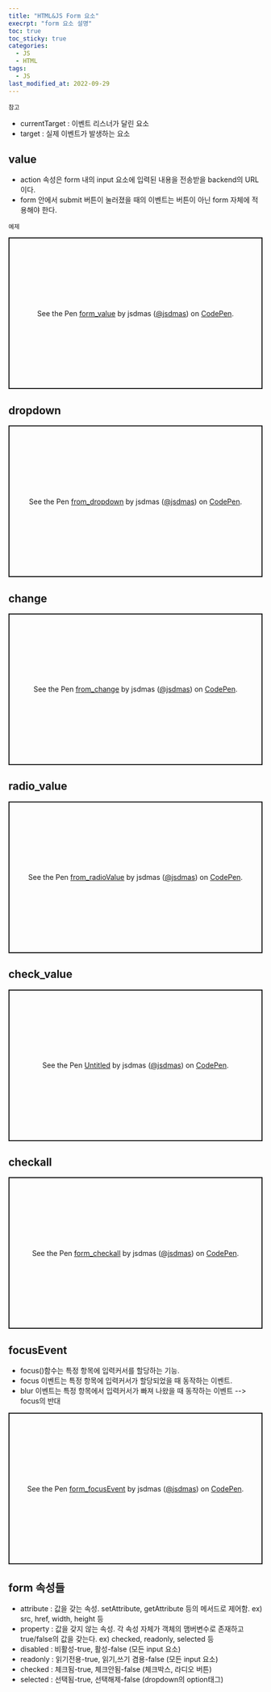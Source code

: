 ```yaml
---
title: "HTML&JS Form 요소"
execrpt: "form 요소 설명"
toc: true
toc_sticky: true
categories:
  - JS
  - HTML
tags:
  - JS
last_modified_at: 2022-09-29
---
```

`참고`  
- currentTarget : 이벤트 리스너가 달린 요소
- target : 실제 이벤트가 발생하는 요소

## value 
- action 속성은 form 내의 input 요소에 입력된 내용을 전송받을 backend의 URL이다.
- form 안에서 submit 버튼이 눌러졌을 때의 이벤트는 버튼이 아닌 form 자체에 적용해야 한다.

  
`예제`  
<p class="codepen" data-height="300" data-default-tab="html,result" data-slug-hash="mdLXaLZ" data-user="jsdmas" style="height: 300px; box-sizing: border-box; display: flex; align-items: center; justify-content: center; border: 2px solid; margin: 1em 0; padding: 1em;">
  <span>See the Pen <a href="https://codepen.io/jsdmas/pen/mdLXaLZ">
  form_value</a> by jsdmas (<a href="https://codepen.io/jsdmas">@jsdmas</a>)
  on <a href="https://codepen.io">CodePen</a>.</span>
</p>
<script async src="https://cpwebassets.codepen.io/assets/embed/ei.js"></script>

## dropdown

<p class="codepen" data-height="300" data-default-tab="html,result" data-slug-hash="GRdQPXK" data-user="jsdmas" style="height: 300px; box-sizing: border-box; display: flex; align-items: center; justify-content: center; border: 2px solid; margin: 1em 0; padding: 1em;">
  <span>See the Pen <a href="https://codepen.io/jsdmas/pen/GRdQPXK">
  from_dropdown</a> by jsdmas (<a href="https://codepen.io/jsdmas">@jsdmas</a>)
  on <a href="https://codepen.io">CodePen</a>.</span>
</p>
<script async src="https://cpwebassets.codepen.io/assets/embed/ei.js"></script>

## change

<p class="codepen" data-height="300" data-default-tab="html,result" data-slug-hash="rNvJoPd" data-user="jsdmas" style="height: 300px; box-sizing: border-box; display: flex; align-items: center; justify-content: center; border: 2px solid; margin: 1em 0; padding: 1em;">
  <span>See the Pen <a href="https://codepen.io/jsdmas/pen/rNvJoPd">
  from_change</a> by jsdmas (<a href="https://codepen.io/jsdmas">@jsdmas</a>)
  on <a href="https://codepen.io">CodePen</a>.</span>
</p>
<script async src="https://cpwebassets.codepen.io/assets/embed/ei.js"></script>

## radio_value

<p class="codepen" data-height="300" data-default-tab="html,result" data-slug-hash="abGqPeR" data-user="jsdmas" style="height: 300px; box-sizing: border-box; display: flex; align-items: center; justify-content: center; border: 2px solid; margin: 1em 0; padding: 1em;">
  <span>See the Pen <a href="https://codepen.io/jsdmas/pen/abGqPeR">
  from_radioValue</a> by jsdmas (<a href="https://codepen.io/jsdmas">@jsdmas</a>)
  on <a href="https://codepen.io">CodePen</a>.</span>
</p>
<script async src="https://cpwebassets.codepen.io/assets/embed/ei.js"></script>

## check_value

<p class="codepen" data-height="300" data-default-tab="html,result" data-slug-hash="eYrVxJK" data-user="jsdmas" style="height: 300px; box-sizing: border-box; display: flex; align-items: center; justify-content: center; border: 2px solid; margin: 1em 0; padding: 1em;">
  <span>See the Pen <a href="https://codepen.io/jsdmas/pen/eYrVxJK">
  Untitled</a> by jsdmas (<a href="https://codepen.io/jsdmas">@jsdmas</a>)
  on <a href="https://codepen.io">CodePen</a>.</span>
</p>
<script async src="https://cpwebassets.codepen.io/assets/embed/ei.js"></script>

## checkall

<p class="codepen" data-height="300" data-default-tab="html,result" data-slug-hash="PoeQVOp" data-user="jsdmas" style="height: 300px; box-sizing: border-box; display: flex; align-items: center; justify-content: center; border: 2px solid; margin: 1em 0; padding: 1em;">
  <span>See the Pen <a href="https://codepen.io/jsdmas/pen/PoeQVOp">
  form_checkall</a> by jsdmas (<a href="https://codepen.io/jsdmas">@jsdmas</a>)
  on <a href="https://codepen.io">CodePen</a>.</span>
</p>
<script async src="https://cpwebassets.codepen.io/assets/embed/ei.js"></script>

## focusEvent
- focus()함수는 특정 항목에 입력커서를 할당하는 기능.
- focus 이벤트는 특정 항목에 입력커서가 할당되었을 때 동작하는 이벤트.
- blur 이벤트는 특정 항목에서 입력커서가 빠져 나왔을 때 동작하는 이벤트 --> focus의 반대

<p class="codepen" data-height="300" data-default-tab="html,result" data-slug-hash="oNdEmMj" data-user="jsdmas" style="height: 300px; box-sizing: border-box; display: flex; align-items: center; justify-content: center; border: 2px solid; margin: 1em 0; padding: 1em;">
  <span>See the Pen <a href="https://codepen.io/jsdmas/pen/oNdEmMj">
  form_focusEvent</a> by jsdmas (<a href="https://codepen.io/jsdmas">@jsdmas</a>)
  on <a href="https://codepen.io">CodePen</a>.</span>
</p>
<script async src="https://cpwebassets.codepen.io/assets/embed/ei.js"></script>

## form 속성들
- attribute :  값을 갖는 속성. setAttribute, getAttribute 등의 메서드로 제어함. ex) src, href, width, height 등
- property : 값을 갖지 않는 속성. 각 속성 자체가 객체의 맴버변수로 존재하고 true/false의 값을 갖는다. ex) checked, readonly, selected 등
- disabled : 비활성-true, 활성-false (모든 input 요소)
- readonly : 읽기전용-true, 읽기,쓰기 겸용-false (모든 input 요소)
- checked : 체크됨-true, 체크안됨-false (체크박스, 라디오 버튼)
- selected : 선택됨-true, 선택해제-false (dropdown의 option태그)

